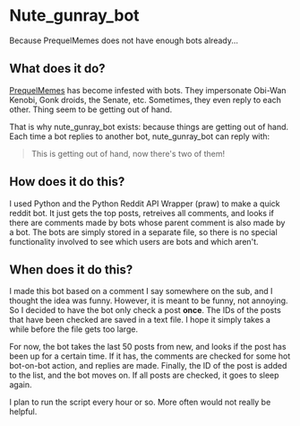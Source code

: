 # Nute_gunray_bot
Because PrequelMemes does not have enough bots already...

## What does it do?
[PrequelMemes](reddit.com/r/prequelmemes) has become infested with bots. They impersonate Obi-Wan Kenobi, Gonk droids, the Senate, etc. Sometimes, they even reply to each other. Thing seem to be getting out of hand.

That is why nute_gunray_bot exists: because things are getting out of hand. Each time a bot replies to another bot, nute_gunray_bot can reply with:

> This is getting out of hand, now there's two of them!

## How does it do this?
I used Python and the Python Reddit API Wrapper (praw) to make a quick reddit bot. It just gets the top posts, retreives all comments, and looks if there are comments made by bots whose parent comment is also made by a bot. The bots are simply stored in a separate file, so there is no special functionality involved to see which users are bots and which aren't. 

## When does it do this?
I made this bot based on a comment I say somewhere on the sub, and I thought the idea was funny. However, it is meant to be funny, not annoying. So I decided to have the bot only check a post **once**. The IDs of the posts that have been checked are saved in a text file. I hope it simply takes a while before the file gets too large. 

For now, the bot takes the last 50 posts from new, and looks if the post has been up for a certain time. If it has, the comments are checked for some hot bot-on-bot action, and replies are made. Finally, the ID of the post is added to the list, and the bot moves on. If all posts are checked, it goes to sleep again. 

I plan to run the script every hour or so. More often would not really be helpful. 